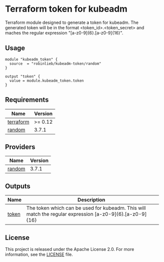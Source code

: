 # Terraform token for kubeadm

Terraform module designed to generate a token for kubeadm. The generated token will be in the format <token_id>.<token_secret> and maches the regular expression "[a-z0-9]{6}.[a-z0-9]{16}".

## Usage

```hcl
module "kubeadm_token" {
  source  = "robinlieb/kubeadm-token/random"
}

output "token" {
  value = module.kubeadm_token.token
}
```
<!-- BEGIN_TF_DOCS -->
## Requirements

| Name | Version |
|------|---------|
| <a name="requirement_terraform"></a> [terraform](#requirement\_terraform) | >= 0.12 |
| <a name="requirement_random"></a> [random](#requirement\_random) | 3.7.1 |

## Providers

| Name | Version |
|------|---------|
| <a name="provider_random"></a> [random](#provider\_random) | 3.7.1 |

## Outputs

| Name | Description |
|------|-------------|
| <a name="output_token"></a> [token](#output\_token) | The token which can be used for kubeadm. This will match the regular expression [a-z0-9]{6}.[a-z0-9]{16} |
<!-- END_TF_DOCS -->

## License

This project is released under the Apache License 2.0. For more information, see the [LICENSE](LICENSE) file.
